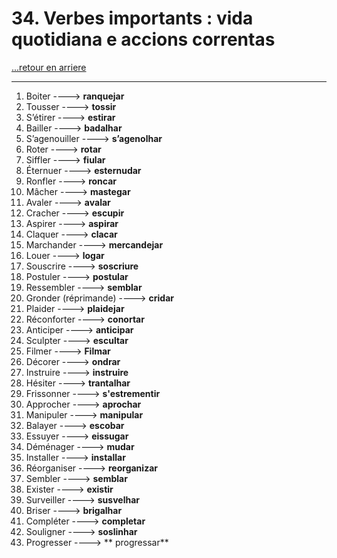 # 34. Verbes importants : vida quotidiana e accions correntas

[...retour en arriere](../../../menu_fiches.md)

---

1. Boiter  ----> **ranquejar**
2. Tousser  ----> **tossir**
3. S’étirer  ----> **estirar**
4. Bailler  ----> **badalhar**
5. S’agenouiller  ----> **s’agenolhar**
6. Roter  ----> **rotar**
7. Siffler  ----> **fiular**
8. Éternuer  ----> **esternudar**
9. Ronfler  ----> **roncar**
10. Mâcher  ----> **mastegar**
11. Avaler  ----> **avalar**
12. Cracher  ----> **escupir**
13. Aspirer  ----> **aspirar**
14. Claquer ----> **clacar**  
15. Marchander  ----> **mercandejar**
16. Louer  ----> **logar**
17. Souscrire  ----> **soscriure**
18. Postuler  ----> **postular**
19. Ressembler  ----> **semblar**
21. Gronder (réprimande) ----> **cridar**
22. Plaider  ----> **plaidejar**
23. Réconforter  ----> **conortar**
24. Anticiper  ----> **anticipar**
26. Sculpter  ----> **escultar**
28. Filmer  ----> **Filmar**
29. Décorer  ----> **ondrar**
31. Instruire  ----> **instruire**
33. Hésiter  ----> **trantalhar**
34. Frissonner  ----> **s'estrementir**
35. Approcher  ----> **aprochar**
36. Manipuler  ----> **manipular**
38. Balayer  ----> **escobar**
39. Essuyer  ----> **eissugar**
40. Déménager  ----> **mudar**
41. Installer  ----> **installar**
43. Réorganiser  ----> **reorganizar**
44. Sembler  ----> **semblar**
45. Exister  ----> **existir**
46. Surveiller  ----> **susvelhar**
47. Briser  ----> **brigalhar**
48. Compléter  ----> **completar**
49. Souligner  ----> **soslinhar**
50. Progresser  ----> **	progressar**